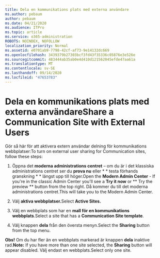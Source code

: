 ```yaml
---
title: Dela en kommunikations plats med externa användare
ms.author: pebaum
author: pebaum
ms.date: 04/21/2020
ms.audience: ITPro
ms.topic: article
ms.service: o365-administration
ROBOTS: NOINDEX, NOFOLLOW
localization_priority: Normal
ms.assetid: e0701ab9-7798-42cf-af73-9e14132dc669
ms.openlocfilehash: 3439379b27303bcf3fd43f35336c05876e3e526e
ms.sourcegitcommit: 483444ab35ab0e4d410d121562045efde47aa61a
ms.translationtype: MT
ms.contentlocale: sv-SE
ms.lasthandoff: 09/14/2020
ms.locfileid: "47653783"
---
```

# <a name="share-a-communication-site-with-external-users"></a><span data-ttu-id="1a9b4-102">Dela en kommunikations plats med externa användare</span><span class="sxs-lookup"><span data-stu-id="1a9b4-102">Share a Communication Site with External Users</span></span>

<span data-ttu-id="1a9b4-103">Gör så här för att aktivera extern användar delning för kommunikations webbplatser:</span><span class="sxs-lookup"><span data-stu-id="1a9b4-103">To turn on external user sharing for Communication sites, follow these steps:</span></span> 
  
1. <span data-ttu-id="1a9b4-104">Öppna det **moderna administrations centret** – om du är i det klassiska administrations centret ser du **prova nu** eller \* \* testa förhands granskning \* \* längst upp till höger.</span><span class="sxs-lookup"><span data-stu-id="1a9b4-104">Open the **Modern Admin Center** - If you're in the classic Admin Center you'll see a **Try it now** or \*\* Try the preview \*\* button from the top right.</span></span> <span data-ttu-id="1a9b4-105">Då kommer du till det moderna administrations centret.</span><span class="sxs-lookup"><span data-stu-id="1a9b4-105">This will take you to the Modern Admin Center.</span></span> 
  
2. <span data-ttu-id="1a9b4-106">Välj **aktiva webbplatser.**</span><span class="sxs-lookup"><span data-stu-id="1a9b4-106">Select **Active Sites.**</span></span>
  
3. <span data-ttu-id="1a9b4-107">Välj en webbplats som har en **mall för en kommunikations webbplats**.</span><span class="sxs-lookup"><span data-stu-id="1a9b4-107">Select a site that has a **Communication Site template**.</span></span> 
  
4. <span data-ttu-id="1a9b4-108">Välj knappen **dela** från den översta menyn.</span><span class="sxs-lookup"><span data-stu-id="1a9b4-108">Select the **Sharing** button from the top menu.</span></span> 
  
 <span data-ttu-id="1a9b4-109">**Obs!** Om du har fler än en webbplats markerad är knappen **dela** inaktive rad.</span><span class="sxs-lookup"><span data-stu-id="1a9b4-109">**Note:** If you have more than one site selected, the **Sharing** button will appear disabled.</span></span> <span data-ttu-id="1a9b4-110">Välj endast en webbplats.</span><span class="sxs-lookup"><span data-stu-id="1a9b4-110">Select only one site.</span></span> 
  

